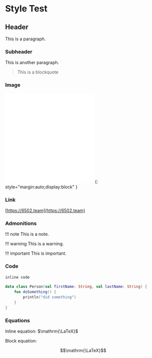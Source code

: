 # Style Test

## Header
This is a paragraph.
### Subheader
This is another paragraph.
> This is a blockquote

### Image
![image](assets/images/MOON_LIGHT.png){: style="margin:auto;display:block" }
### Link
[https://6502.team](https://6502.team)

### Admonitions

!!! note
    This is a note.

!!! warning
    This is a warning.

!!! important
    This is important.

### Code
`inline code`

```kotlin linenums="1"
data class Person(val firstName: String, val lastName: String) {
    fun doSomething() {
        println("did something")
    }
}
```

### Equations
Inline equation: $\mathrm{\LaTeX}$

Block equation:

$$\mathrm{\LaTeX}$$